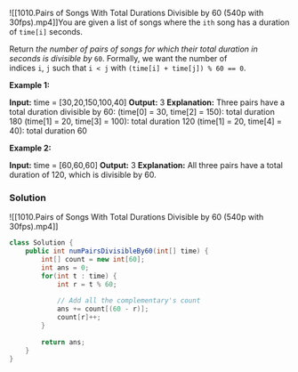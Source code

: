 ![[1010.Pairs of Songs With Total Durations Divisible by 60 (540p with 30fps).mp4]]You are given a list of songs where the `ith` song has a duration of `time[i]` seconds.

Return _the number of pairs of songs for which their total duration in seconds is divisible by_ `60`. Formally, we want the number of indices `i`, `j` such that `i < j` with `(time[i] + time[j]) % 60 == 0`.

**Example 1:**

**Input:** time = [30,20,150,100,40]
**Output:** 3
**Explanation:** Three pairs have a total duration divisible by 60:
(time[0] = 30, time[2] = 150): total duration 180
(time[1] = 20, time[3] = 100): total duration 120
(time[1] = 20, time[4] = 40): total duration 60

**Example 2:**

**Input:** time = [60,60,60]
**Output:** 3
**Explanation:** All three pairs have a total duration of 120, which is divisible by 60.

### Solution


![[1010.Pairs of Songs With Total Durations Divisible by 60 (540p with 30fps).mp4]]
```java
class Solution {
    public int numPairsDivisibleBy60(int[] time) {
        int[] count = new int[60];
        int ans = 0;
        for(int t : time) {
            int r = t % 60;
            
            // Add all the complementary's count
            ans += count[(60 - r)];
            count[r]++;
        }
        
        return ans;
    }
}
```